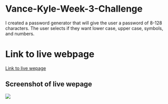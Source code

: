 # Vance-Kyle-Week-3-Challenge
<p>
  I created a password generator that will give the user a password of 8-128 characters. The user selects if they want lower case, upper case, symbols, and numbers. </p>
  <h1> Link to live webpage</h1>
  <a href="https://kyle-vance.github.io/Vance-Kyle-Week-3-Challenge/" alt=Link to password generator>Link to live wepage</a>
  <br>
  <h2> Screenshot of live wepage</h2>
  <img src="https://user-images.githubusercontent.com/105682564/179428480-9cd195a7-4f53-4504-8635-d59a479cbf37.png">
  



